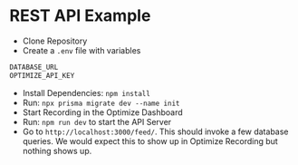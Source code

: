 # REST API Example

- Clone Repository
- Create a `.env` file with variables

```bash
DATABASE_URL
OPTIMIZE_API_KEY
```

- Install Dependencies: `npm install`
- Run: `npx prisma migrate dev --name init`
- Start Recording in the Optimize Dashboard
- Run: `npm run dev` to start the API Server
- Go to `http://localhost:3000/feed/`. This should invoke a few database queries. We would expect this to show up in Optimize Recording but nothing shows up.
